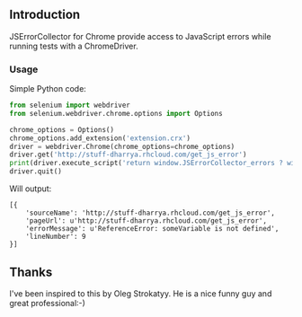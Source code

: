 ## Introduction

JSErrorCollector for Chrome provide access to JavaScript errors while running tests with a ChromeDriver.

### Usage

Simple Python code:
```python
from selenium import webdriver
from selenium.webdriver.chrome.options import Options

chrome_options = Options()
chrome_options.add_extension('extension.crx')
driver = webdriver.Chrome(chrome_options=chrome_options)
driver.get('http://stuff-dharrya.rhcloud.com/get_js_error')
print(driver.execute_script('return window.JSErrorCollector_errors ? window.JSErrorCollector_errors.pump() : []')) 
driver.quit()
```
Will output:
```
[{
	'sourceName': 'http://stuff-dharrya.rhcloud.com/get_js_error',
	'pageUrl': u'http://stuff-dharrya.rhcloud.com/get_js_error',
	'errorMessage': u'ReferenceError: someVariable is not defined',
	'lineNumber': 9
}]
```

## Thanks

I've been inspired to this by Oleg Strokatyy. He is a nice funny guy and great professional:-)